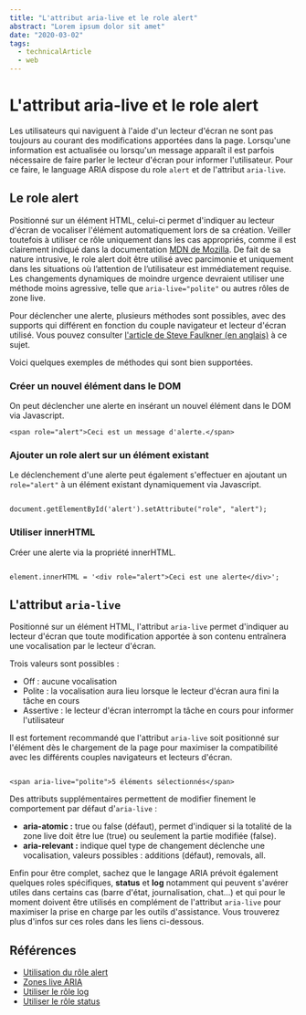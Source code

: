 ```yaml
---
title: "L'attribut aria-live et le role alert"
abstract: "Lorem ipsum dolor sit amet"
date: "2020-03-02"
tags:
  - technicalArticle
  - web
---
```


# L'attribut aria-live et le role alert
  
Les utilisateurs qui naviguent à l'aide d'un lecteur d'écran ne sont pas toujours au courant des modifications apportées dans la page. Lorsqu'une information est actualisée ou lorsqu'un message apparaît il est parfois nécessaire de faire parler le lecteur d'écran pour informer l'utilisateur. Pour ce faire, le language <abbr>ARIA</abbr> dispose du role `alert` et de l'attribut `aria-live`.

## Le role alert

Positionné sur un élément HTML, celui-ci permet d'indiquer au lecteur d'écran de vocaliser l'élément automatiquement lors de sa création. Veiller toutefois à utiliser ce rôle uniquement dans les cas appropriés, comme il est clairement indiqué dans la documentation [MDN de Mozilla](https://developer.mozilla.org/fr/docs/Accessibilit%C3%A9/ARIA/Techniques_ARIA/Utiliser_le_r%C3%B4le_alert). De fait de sa nature intrusive, le role alert doit être utilisé avec parcimonie et uniquement dans les situations où l’attention de l’utilisateur est immédiatement requise. Les changements dynamiques de moindre urgence devraient utiliser une méthode moins agressive, telle que `aria-live="polite"` ou autres rôles de zone live.

Pour déclencher une alerte, plusieurs méthodes sont possibles, avec des supports qui différent en fonction du couple navigateur et lecteur d'écran utilisé. Vous pouvez consulter [l'article de Steve Faulkner (en anglais)](https://developer.paciellogroup.com/blog/2017/04/aria-alert-support/) à ce sujet.

Voici quelques exemples de méthodes qui sont bien supportées.

### Créer un nouvel élément dans le DOM
On peut déclencher une alerte en insérant un nouvel élément dans le <abbr>DOM</abbr> via Javascript.

<pre><code class="html">&lt;span role="alert"&gt;Ceci est un message d'alerte.&lt;/span&gt;</code></pre>

### Ajouter un role alert sur un élément existant
Le déclenchement d'une alerte peut également s'effectuer en ajoutant un `role="alert"` à un élément existant dynamiquement via Javascript.

<pre><code class="js">
document.getElementById('alert').setAttribute("role", "alert");
</code></pre>

### Utiliser innerHTML

Créer une alerte via la propriété innerHTML.
<pre><code class="js">
element.innerHTML = '&lt;div role="alert"&gt;Ceci est une alerte&lt;/div&gt';
</code></pre>

## L'attribut `aria-live`

Positionné sur un élément HTML, l'attribut `aria-live` permet d'indiquer au lecteur d'écran que toute modification apportée à son contenu entraînera une vocalisation par le lecteur d'écran.  

Trois valeurs sont possibles : 
- Off : aucune vocalisation
- Polite : la vocalisation aura lieu lorsque le lecteur d'écran aura fini la tâche en cours
- Assertive : le lecteur d'écran interrompt la tâche en cours pour informer l'utilisateur

Il est fortement recommandé que l'attribut `aria-live` soit positionné sur l'élément dès le chargement de la page pour maximiser la compatibilité avec les différents couples navigateurs et lecteurs d'écran.

<pre><code class="html">
&lt;span aria-live="polite"&gt;5 éléments sélectionnés&lt/span&gt;
</code></pre>
  
Des attributs supplémentaires permettent de modifier finement le comportement par défaut d'`aria-live`&nbsp;:

- **aria-atomic&nbsp;:**  true ou false (défaut), permet d'indiquer si la totalité de la zone live doit être lue (true) ou seulement la partie modifiée (false).
- **aria-relevant&nbsp;:** indique quel type de changement déclenche une vocalisation, valeurs possibles&nbsp;: additions (défaut), removals, all.

Enfin pour être complet, sachez que le langage <abbr>ARIA</abbr> prévoit également quelques roles spécifiques, **status** et **log** notamment qui peuvent s'avérer utiles dans certains cas (barre d'état, journalisation, chat…) et qui pour le moment doivent être utilisés en complément de l'attribut `aria-live` pour maximiser la prise en charge par les outils d'assistance. Vous trouverez plus d'infos sur ces roles dans les liens ci-dessous.


## Références
- [Utilisation du rôle alert](https://developer.mozilla.org/fr/docs/Accessibilit%C3%A9/ARIA/Techniques_ARIA/Utiliser_le_role_alert)
- [Zones live ARIA](https://developer.mozilla.org/fr/docs/Accessibilit%C3%A9/ARIA/Zones_live_ARIA)
- [Utiliser le rôle log](https://developer.mozilla.org/fr/docs/Accessibilit%C3%A9/ARIA/Techniques_ARIA/Utiliser_le_role_log)
- [Utiliser le rôle status](https://developer.mozilla.org/fr/docs/Accessibilit%C3%A9/ARIA/Techniques_ARIA/Utiliser_le_role_status)
